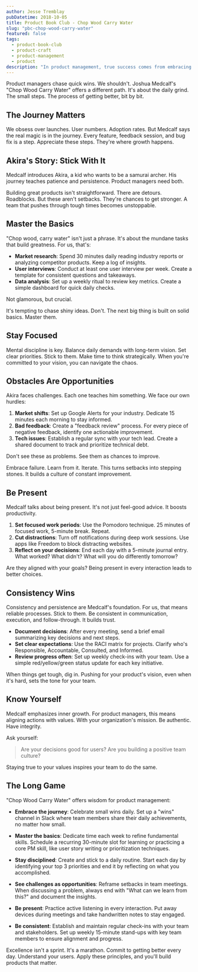 ```yaml
---
author: Jesse Tremblay
pubDatetime: 2018-10-05
title: Product Book Club - Chop Wood Carry Water
slug: "pbc-chop-wood-carry-water"
featured: false
tags:
  - product-book-club
  - product-craft
  - product-management
  - product
description: "In product management, true success comes from embracing the journey, mastering basics, maintaining focus, and viewing challenges as growth opportunities. Inspired by Chop Wood Carry Water, this approach fosters resilience, authenticity, and long-term excellence."
---
```


Product managers chase quick wins. We shouldn't. Joshua Medcalf's "Chop Wood Carry Water" offers a different path. It's about the daily grind. The small steps. The process of getting better, bit by bit.

## The Journey Matters

We obsess over launches. User numbers. Adoption rates. But Medcalf says the real magic is in the journey. Every feature, feedback session, and bug fix is a step. Appreciate these steps. They're where growth happens.

## Akira's Story: Stick With It

Medcalf introduces Akira, a kid who wants to be a samurai archer. His journey teaches patience and persistence. Product managers need both.

Building great products isn't straightforward. There are detours. Roadblocks. But these aren't setbacks. They're chances to get stronger. A team that pushes through tough times becomes unstoppable.

## Master the Basics

"Chop wood, carry water" isn't just a phrase. It's about the mundane tasks that build greatness. For us, that's:

- **Market research**: Spend 30 minutes daily reading industry reports or analyzing competitor products. Keep a log of insights.
- **User interviews**: Conduct at least one user interview per week. Create a template for consistent questions and takeaways.
- **Data analysis**: Set up a weekly ritual to review key metrics. Create a simple dashboard for quick daily checks.

Not glamorous, but crucial.

It's tempting to chase shiny ideas. Don't. The next big thing is built on solid basics. Master them.

## Stay Focused

Mental discipline is key. Balance daily demands with long-term vision. Set clear priorities. Stick to them. Make time to think strategically. When you're committed to your vision, you can navigate the chaos.

## Obstacles Are Opportunities

Akira faces challenges. Each one teaches him something. We face our own hurdles:

1. **Market shifts**: Set up Google Alerts for your industry. Dedicate 15 minutes each morning to stay informed.
2. **Bad feedback**: Create a "feedback review" process. For every piece of negative feedback, identify one actionable improvement.
3. **Tech issues**: Establish a regular sync with your tech lead. Create a shared document to track and prioritize technical debt.

Don't see these as problems. See them as chances to improve.

Embrace failure. Learn from it. Iterate. This turns setbacks into stepping stones. It builds a culture of constant improvement.

## Be Present

Medcalf talks about being present. It's not just feel-good advice. It boosts productivity.

1. **Set focused work periods**: Use the Pomodoro technique. 25 minutes of focused work, 5-minute break. Repeat.
2. **Cut distractions**: Turn off notifications during deep work sessions. Use apps like Freedom to block distracting websites.
3. **Reflect on your decisions**: End each day with a 5-minute journal entry. What worked? What didn't? What will you do differently tomorrow?

Are they aligned with your goals? Being present in every interaction leads to better choices.

## Consistency Wins

Consistency and persistence are Medcalf's foundation. For us, that means reliable processes. Stick to them. Be consistent in communication, execution, and follow-through. It builds trust.

- **Document decisions**: After every meeting, send a brief email summarizing key decisions and next steps.
- **Set clear expectations**: Use the RACI matrix for projects. Clarify who's Responsible, Accountable, Consulted, and Informed.
- **Review progress often**: Set up weekly check-ins with your team. Use a simple red/yellow/green status update for each key initiative.

When things get tough, dig in. Pushing for your product's vision, even when it's hard, sets the tone for your team.

## Know Yourself

Medcalf emphasizes inner growth. For product managers, this means aligning actions with values. With your organization's mission. Be authentic. Have integrity.

Ask yourself:

> Are your decisions good for users? Are you building a positive team culture?

Staying true to your values inspires your team to do the same.

## The Long Game

"Chop Wood Carry Water" offers wisdom for product management:

- **Embrace the journey**: Celebrate small wins daily. Set up a "wins" channel in Slack where team members share their daily achievements, no matter how small.

- **Master the basics**: Dedicate time each week to refine fundamental skills. Schedule a recurring 30-minute slot for learning or practicing a core PM skill, like user story writing or prioritization techniques.

- **Stay disciplined**: Create and stick to a daily routine. Start each day by identifying your top 3 priorities and end it by reflecting on what you accomplished.

- **See challenges as opportunities**: Reframe setbacks in team meetings. When discussing a problem, always end with "What can we learn from this?" and document the insights.

- **Be present**: Practice active listening in every interaction. Put away devices during meetings and take handwritten notes to stay engaged.

- **Be consistent**: Establish and maintain regular check-ins with your team and stakeholders. Set up weekly 15-minute stand-ups with key team members to ensure alignment and progress.

Excellence isn't a sprint. It's a marathon. Commit to getting better every day. Understand your users. Apply these principles, and you'll build products that matter.

